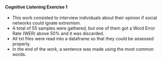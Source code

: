 #### Cognitive Listening Exercise 1

* This work consisted to interview individuals about their opinion if social networks could ignate extremism.
* A total of 55 samples were gathered, but one of them got a Word Error Rate (WER) above 50% and it was discarded.
* All txt files were read into a dataframe so that they could be assessed properly.
* In the end of the work, a sentence was made using the most common words.


